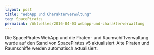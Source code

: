 ```yaml
---
layout: post
title: "WebApp und Charakterverwaltung"
tag: SpacePirates
permalink: /Aktuelles/2016-04-03-webapp-und-charakterverwaltung
---
```


Die SpacePirates WebApp und die Piraten- und Raumschiffverwaltung wurde auf den Stand von SpacePirates v5 aktualisiert. Alte Piraten und Raumschiffe werden automatisch aktualisiert.


